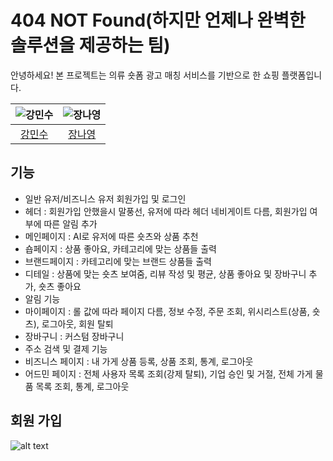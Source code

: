 # 404 NOT Found(하지만 언제나 완벽한 솔루션을 제공하는 팀)

안녕하세요! 본 프로젝트는 의류 숏폼 광고 매칭 서비스를 기반으로 한 쇼핑 플랫폼입니다.

| ![강민수](https://avatars.githubusercontent.com/u/150498634?v=4) | ![장나영](https://avatars.githubusercontent.com/u/112605030?v=4) | 
| :-------------------------------------------------------------: | :-------------------------------------------------------------: |
|             [강민수](https://github.com/HanUL220)              |              [장나영](https://github.com/skdod2453)               | 

## 기능

- 일반 유저/비즈니스 유저 회원가입 및 로그인
- 헤더 : 회원가입 안했을시 말풍선, 유저에 따라 헤더 네비게이트 다름, 회원가입 여부에 따른 알림 추가
- 메인페이지 : AI로 유저에 따른 숏츠와 상품 추천
- 숍페이지 : 상품 좋아요, 카테고리에 맞는 상품들 출력
- 브랜드페이지 : 카테고리에 맞는 브랜드 상품들 출력
- 디테일 : 상품에 맞는 숏츠 보여줌, 리뷰 작성 및 평균, 상품 좋아요 및 장바구니 추가, 숏츠 좋아요
- 알림 기능
- 마이페이지 : 롤 값에 따라 페이지 다름, 정보 수정, 주문 조회, 위시리스트(상품, 숏츠), 로그아웃, 회원 탈퇴
- 장바구니 : 커스텀 장바구니
- 주소 검색 및 결제 기능
- 비즈니스 페이지 : 내 가게 상품 등록, 상품 조회, 통계, 로그아웃
- 어드민 페이지 : 전체 사용자 목록 조회(강제 탈퇴), 기업 승인 및 거절, 전체 가게 물품 목록 조회, 통계, 로그아웃

## 회원 가입
![alt text](x-image/image.png)
